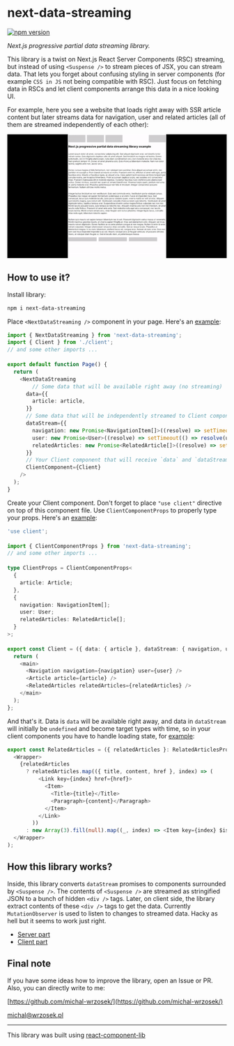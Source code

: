 # next-data-streaming

[![npm version](https://badge.fury.io/js/next-data-streaming.svg)](https://badge.fury.io/js/next-data-streaming)

_Next.js progressive partial data streaming library._

This library is a twist on Next.js React Server Components (RSC) streaming, but instead of using `<Suspense />` to stream pieces of JSX, you can stream data. That lets you forget about confusing styling in server components (for example `CSS in JS` not being compatible with RSC). Just focus on fetching data in RSCs and let client components arrange this data in a nice looking UI.

For example, here you see a website that loads right away with SSR article content but later streams data for navigation, user and related articles (all of them are streamed independently of each other):

![demo](next-data-streaming.gif)

## How to use it?

Install library:

```bash
npm i next-data-streaming
```

Place `<NextDataStreaming />` component in your page. Here's an [example](example-nextjs/src/app/page.tsx):

```typescript
import { NextDataStreaming } from 'next-data-streaming';
import { Client } from './client';
// and some other imports ...

export default function Page() {
  return (
    <NextDataStreaming
        // Some data that will be available right away (no streaming)
      data={{
        article: article,
      }}
      // Some data that will be independently streamed to Client component
      dataStream={{
        navigation: new Promise<NavigationItem[]>((resolve) => setTimeout(() => resolve(navigation), 2000)),
        user: new Promise<User>((resolve) => setTimeout(() => resolve(user), 3000)),
        relatedArticles: new Promise<RelatedArticle[]>((resolve) => setTimeout(() => resolve(relatedArticles), 4000)),
      }}
      // Your Client component that will receive `data` and `dataStream` as props
      ClientComponent={Client}
    />
  );
}
```

Create your Client component. Don't forget to place `"use client"` directive on top of this component file. Use `ClientComponentProps` to properly type your props. Here's an [example](example-nextjs/src/app/client.tsx):

```typescript
'use client';

import { ClientComponentProps } from 'next-data-streaming';
// and some other imports ...

type ClientProps = ClientComponentProps<
  {
    article: Article;
  },
  {
    navigation: NavigationItem[];
    user: User;
    relatedArticles: RelatedArticle[];
  }
>;

export const Client = ({ data: { article }, dataStream: { navigation, user, relatedArticles } }: ClientProps) => {
  return (
    <main>
      <Navigation navigation={navigation} user={user} />
      <Article article={article} />
      <RelatedArticles relatedArticles={relatedArticles} />
    </main>
  );
};
```

And that's it. Data is `data` will be available right away, and data in `dataStream` will initially be `undefined` and become target types with time, so in your client components you have to handle loading state, for [example](example-nextjs/src/components/related-articles.tsx):

```typescript
export const RelatedArticles = ({ relatedArticles }: RelatedArticlesProps) => (
  <Wrapper>
    {relatedArticles
      ? relatedArticles.map(({ title, content, href }, index) => (
          <Link key={index} href={href}>
            <Item>
              <Title>{title}</Title>
              <Paragraph>{content}</Paragraph>
            </Item>
          </Link>
        ))
      : new Array(3).fill(null).map((_, index) => <Item key={index} $isLoading />)}
  </Wrapper>
);
```

## How this library works?

Inside, this library converts `dataStream` promises to components surrounded by `<Suspense />`. The contents of `<Suspense />` are streamed as stringified JSON to a bunch of hidden `<div />` tags. Later, on client side, the library extract contents of these `<div />` tags to get the data. Currently `MutationObserver` is used to listen to changes to streamed data. Hacky as hell but it seems to work just right.

- [Server part](src/server-part.tsx)
- [Client part](src/client-part.tsx)

## Final note

If you have some ideas how to improve the library, open an Issue or PR. Also, you can directly write to me:

[https://github.com/michal-wrzosek/](https://github.com/michal-wrzosek/)

michal@wrzosek.pl

---

This library was built using [react-component-lib](https://github.com/michal-wrzosek/react-component-lib)
